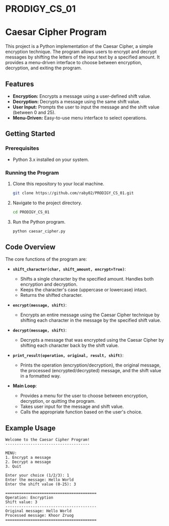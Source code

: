 # PRODIGY_CS_01
# Caesar Cipher Program

This project is a Python implementation of the Caesar Cipher, a simple encryption technique. The program allows users to encrypt and decrypt messages by shifting the letters of the input text by a specified amount. It provides a menu-driven interface to choose between encryption, decryption, and exiting the program.

## Features

- **Encryption:** Encrypts a message using a user-defined shift value.
- **Decryption:** Decrypts a message using the same shift value.
- **User Input:** Prompts the user to input the message and the shift value (between 0 and 25).
- **Menu-Driven:** Easy-to-use menu interface to select operations.

## Getting Started

### Prerequisites

- Python 3.x installed on your system.

### Running the Program

1. Clone this repository to your local machine.
    ```bash
    git clone https://github.com/raby02/PRODIGY_CS_01.git
    ```
2. Navigate to the project directory.
    ```bash
    cd PRODIGY_CS_01
    ```
3. Run the Python program.
    ```bash
    python caesar_cipher.py
    ```

## Code Overview

The core functions of the program are:

- **`shift_character(char, shift_amount, encrypt=True)`**:
  - Shifts a single character by the specified amount. Handles both encryption and decryption.
  - Keeps the character's case (uppercase or lowercase) intact.
  - Returns the shifted character.

- **`encrypt(message, shift)`**:
  - Encrypts an entire message using the Caesar Cipher technique by shifting each character in the message by the specified shift value.

- **`decrypt(message, shift)`**:
  - Decrypts a message that was encrypted using the Caesar Cipher by shifting each character back by the shift value.

- **`print_result(operation, original, result, shift)`**:
  - Prints the operation (encryption/decryption), the original message, the processed (encrypted/decrypted) message, and the shift value in a formatted way.

- **Main Loop**:
  - Provides a menu for the user to choose between encryption, decryption, or quitting the program.
  - Takes user input for the message and shift value.
  - Calls the appropriate function based on the user's choice.

## Example Usage

```plaintext
Welcome to the Caesar Cipher Program!
-------------------------------------

MENU:
1. Encrypt a message
2. Decrypt a message
3. Quit

Enter your choice (1/2/3): 1
Enter the message: Hello World
Enter the shift value (0-25): 3

========================================
Operation: Encryption
Shift value: 3
----------------------------------------
Original message: Hello World
Processed message: Khoor Zruog
========================================
